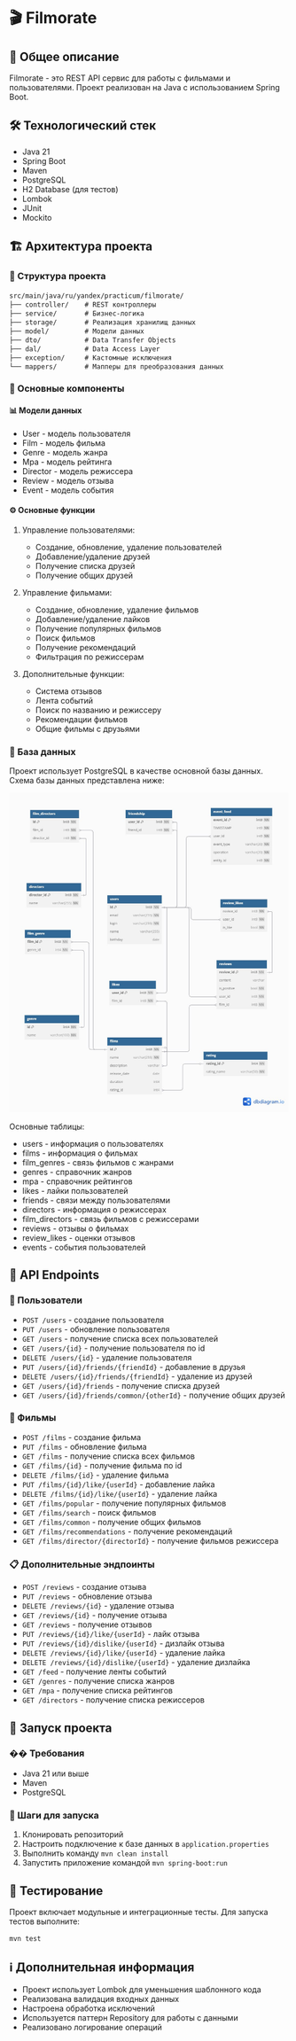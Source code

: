# 🎬 Filmorate

## 📝 Общее описание
Filmorate - это REST API сервис для работы с фильмами и пользователями. Проект реализован на Java с использованием Spring Boot.

## 🛠 Технологический стек
- Java 21
- Spring Boot
- Maven
- PostgreSQL
- H2 Database (для тестов)
- Lombok
- JUnit
- Mockito

## 🏗 Архитектура проекта

### 📁 Структура проекта
```
src/main/java/ru/yandex/practicum/filmorate/
├── controller/    # REST контроллеры
├── service/       # Бизнес-логика
├── storage/       # Реализация хранилищ данных
├── model/         # Модели данных
├── dto/           # Data Transfer Objects
├── dal/           # Data Access Layer
├── exception/     # Кастомные исключения
└── mappers/       # Мапперы для преобразования данных
```

### 🔧 Основные компоненты

#### 📊 Модели данных
- User - модель пользователя
- Film - модель фильма
- Genre - модель жанра
- Mpa - модель рейтинга
- Director - модель режиссера
- Review - модель отзыва
- Event - модель события

#### ⚙️ Основные функции
1. Управление пользователями:
   - Создание, обновление, удаление пользователей
   - Добавление/удаление друзей
   - Получение списка друзей
   - Получение общих друзей

2. Управление фильмами:
   - Создание, обновление, удаление фильмов
   - Добавление/удаление лайков
   - Получение популярных фильмов
   - Поиск фильмов
   - Получение рекомендаций
   - Фильтрация по режиссерам

3. Дополнительные функции:
   - Система отзывов
   - Лента событий
   - Поиск по названию и режиссеру
   - Рекомендации фильмов
   - Общие фильмы с друзьями

### 💾 База данных
Проект использует PostgreSQL в качестве основной базы данных. Схема базы данных представлена ниже:

![Схема базы данных](storage-scheme.jpg)

Основные таблицы:
- users - информация о пользователях
- films - информация о фильмах
- film_genres - связь фильмов с жанрами
- genres - справочник жанров
- mpa - справочник рейтингов
- likes - лайки пользователей
- friends - связи между пользователями
- directors - информация о режиссерах
- film_directors - связь фильмов с режиссерами
- reviews - отзывы о фильмах
- review_likes - оценки отзывов
- events - события пользователей

## 🔌 API Endpoints

### 👥 Пользователи
- `POST /users` - создание пользователя
- `PUT /users` - обновление пользователя
- `GET /users` - получение списка всех пользователей
- `GET /users/{id}` - получение пользователя по id
- `DELETE /users/{id}` - удаление пользователя
- `PUT /users/{id}/friends/{friendId}` - добавление в друзья
- `DELETE /users/{id}/friends/{friendId}` - удаление из друзей
- `GET /users/{id}/friends` - получение списка друзей
- `GET /users/{id}/friends/common/{otherId}` - получение общих друзей

### 🎥 Фильмы
- `POST /films` - создание фильма
- `PUT /films` - обновление фильма
- `GET /films` - получение списка всех фильмов
- `GET /films/{id}` - получение фильма по id
- `DELETE /films/{id}` - удаление фильма
- `PUT /films/{id}/like/{userId}` - добавление лайка
- `DELETE /films/{id}/like/{userId}` - удаление лайка
- `GET /films/popular` - получение популярных фильмов
- `GET /films/search` - поиск фильмов
- `GET /films/common` - получение общих фильмов
- `GET /films/recommendations` - получение рекомендаций
- `GET /films/director/{directorId}` - получение фильмов режиссера

### 📋 Дополнительные эндпоинты
- `POST /reviews` - создание отзыва
- `PUT /reviews` - обновление отзыва
- `DELETE /reviews/{id}` - удаление отзыва
- `GET /reviews/{id}` - получение отзыва
- `GET /reviews` - получение отзывов
- `PUT /reviews/{id}/like/{userId}` - лайк отзыва
- `PUT /reviews/{id}/dislike/{userId}` - дизлайк отзыва
- `DELETE /reviews/{id}/like/{userId}` - удаление лайка
- `DELETE /reviews/{id}/dislike/{userId}` - удаление дизлайка
- `GET /feed` - получение ленты событий
- `GET /genres` - получение списка жанров
- `GET /mpa` - получение списка рейтингов
- `GET /directors` - получение списка режиссеров

## 🚀 Запуск проекта

### �� Требования
- Java 21 или выше
- Maven
- PostgreSQL

### 📝 Шаги для запуска
1. Клонировать репозиторий
2. Настроить подключение к базе данных в `application.properties`
3. Выполнить команду `mvn clean install`
4. Запустить приложение командой `mvn spring-boot:run`

## 🧪 Тестирование
Проект включает модульные и интеграционные тесты. Для запуска тестов выполните:
```bash
mvn test
```

## ℹ️ Дополнительная информация
- Проект использует Lombok для уменьшения шаблонного кода
- Реализована валидация входных данных
- Настроена обработка исключений
- Используется паттерн Repository для работы с данными
- Реализовано логирование операций